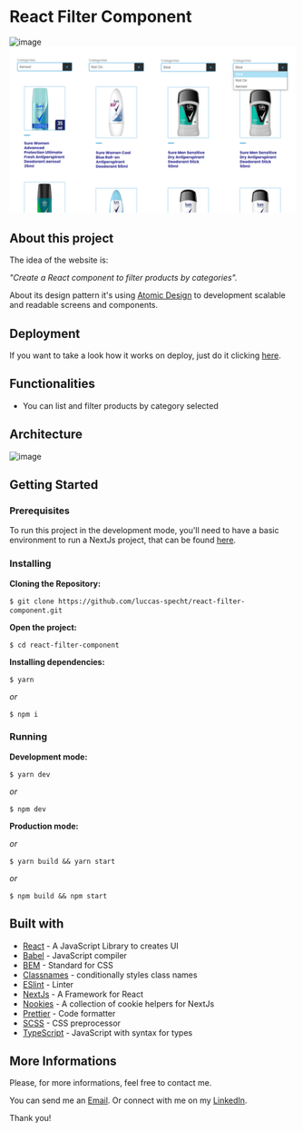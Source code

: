 
# React Filter Component

![image](https://user-images.githubusercontent.com/40741571/156684093-bc2d39b7-ef98-4559-8b25-5e8663bc9350.png)
![Preview-Screens](https://github.com/luccas-specht/react-filter-component/blob/main/images/mobile.png)


## About this project

The idea of the website is:

_"Create a React component to filter products by categories"._

About its design pattern it's using [Atomic Design](https://bradfrost.com/blog/post/atomic-web-design/) to development scalable and readable screens and components.

## Deployment
If you want to take a look how it works on deploy, just do it clicking [here](https://react-filter-component.vercel.app).

## Functionalities
- You can list and filter products by category selected

## Architecture
![image](https://user-images.githubusercontent.com/40741571/156671708-7392af3c-855f-4110-8db0-da5bc7280f14.png)


## Getting Started

### Prerequisites
To run this project in the development mode, you'll need to have a basic environment to run a NextJs project, that can be found [here](https://nextjs.org/docs/getting-started).

### Installing
**Cloning the Repository:**
```
$ git clone https://github.com/luccas-specht/react-filter-component.git
```

**Open the project:**
```
$ cd react-filter-component
```

**Installing dependencies:**
```
$ yarn
```

_or_

```
$ npm i
```

### Running
**Development mode:**

```
$ yarn dev
```

_or_

```
$ npm dev
```

**Production mode:**

_or_

```
$ yarn build && yarn start
```

_or_

```
$ npm build && npm start
```

## Built with

- [React](https://pt-br.reactjs.org) - A JavaScript Library to creates UI
- [Babel](https://babeljs.io/) - JavaScript compiler
- [BEM](http://getbem.com/introduction/) - Standard for CSS
- [Classnames](https://github.com/JedWatson/classnames) - conditionally styles class names
- [ESlint](https://eslint.org/) - Linter
- [NextJs](https://nextjs.org) - A Framework for React 
- [Nookies](https://github.com/maticzav/nookies) - A collection of cookie helpers for NextJs
- [Prettier](https://prettier.io/) - Code formatter
- [SCSS](https://sass-lang.com/documentation/syntax) - CSS preprocessor
- [TypeScript](https://www.typescriptlang.org) - JavaScript with syntax for types


## More Informations

Please, for more informations, feel free to contact me.

You can send me an [Email](mailto:luccasspecht70@gmail.com). Or connect with me on my [LinkedIn](https://www.linkedin.com/in/luccas-specht/).

Thank you!
